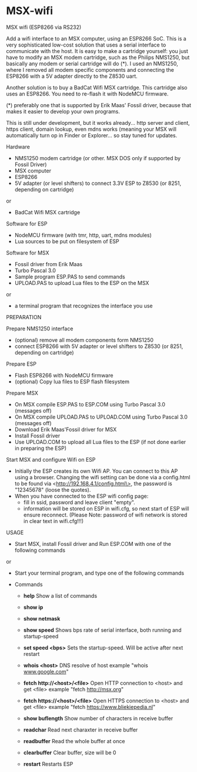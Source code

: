 # MSX-wifi
MSX wifi (ESP8266 via RS232)

Add a wifi interface to an MSX computer, using an ESP8266 SoC. This is a very sophisticated low-cost solution that uses a serial interface to communicate with the host. It is easy to make a cartridge yourself: you just have to modify an MSX modem cartridge, such as the Philips NMS1250, but basically any modem or serial cartridge will do (*). I used an NMS1250, where I removed all modem specific components and connecting the ESP8266 with a 5V adapter directly to the Z8530 uart.

Another solution is to buy a BadCat Wifi MSX cartridge. This cartridge also uses an ESP8266. You need to re-flash it with NodeMCU firmware.

(*) preferably one that is supported by Erik Maas' Fossil driver, because that makes it easier to develop your own programs.

This is still under development, but it works already... http server and client, https client, domain lookup, even mdns works (meaning your MSX will automatically turn op in Finder or Explorer... so stay tuned for updates.

Hardware
- NMS1250 modem cartridge (or other. MSX DOS only if supported by Fossil Driver)
- MSX computer
- ESP8266
- 5V adapter (or level shifters) to connect 3.3V ESP to Z8530 (or 8251, depending on cartridge)

or
- BadCat Wifi MSX cartridge

Software for ESP
- NodeMCU firmware (with tmr, http, uart, mdns modules)
- Lua sources to be put on filesystem of ESP

Software for MSX
- Fossil driver from Erik Maas
- Turbo Pascal 3.0
- Sample program ESP.PAS to send commands
- UPLOAD.PAS to upload Lua files to the ESP on the MSX

or
- a terminal program that recognizes the interface you use

PREPARATION

Prepare NMS1250 interface
- (optional) remove all modem components form NMS1250
- connect ESP8266 with 5V adapter or level shifters to Z8530 (or 8251, depending on cartridge)

Prepare ESP
- Flash ESP8266 with NodeMCU firmware
- (optional) Copy lua files to ESP flash filesystem

Prepare MSX
- On MSX compile ESP.PAS to ESP.COM using Turbo Pascal 3.0 (messages off)
- On MSX compile UPLOAD.PAS to UPLOAD.COM using Turbo Pascal 3.0 (messages off)
- Download Erik Maas'Fossil driver for MSX
- Install Fossil driver
- Use UPLOAD.COM to upload all Lua files to the ESP (if not done earlier in preparing the ESP)

Start MSX and configure Wifi on ESP
- Initially the ESP creates its own Wifi AP. You can connect to this AP using a browser. Changing the wifi setting can be done via a config.html to be found via \<http://192.168.4.1/config.html\>, the password is "12345678" (loose the quotes).
- When you have connected to the ESP wifi config page:
  - fill in ssid, password and leave client "empty".
  - information will be stored on ESP in wifi.cfg, so next start of ESP will ensure reconnect. (Please Note: password of wifi network is stored in clear text in wifi.cfg!!!)
  
USAGE
- Start MSX, install Fossil driver and Run ESP.COM with one of the following commands

or
- Start your terminal program, and type one of the following commands

- Commands
  - <b>help</b>
    Show a list of commands
    
  - <b>show ip</b>
  
  - <b>show netmask</b>
  
  - <b>show speed</b>
    Shows bps rate of serial interface, both running and startup-speed
    
  - <b>set speed \<bps\></b>
    Sets the startup-speed. Will be active after next restart
  
  - <b>whois \<host\></b>
    DNS resolve of host
    example "whois www.google.com"
  
  - <b>fetch http://\<host\>/\<file\></b>
    Open HTTP connection to \<host\> and get \<file\>
    example "fetch http://msx.org"
   
  - <b>fetch https://\<host\>/\<file\></b>
    Open HTTPS connection to \<host\> and get \<file\>
    example "fetch https://www.bliekiepedia.nl"
   
  - <b>show buflength</b>
    Show number of characters in receive buffer
  
  - <b>readchar</b>
    Read next charaxter in receive buffer
    
  - <b>readbuffer</b>
    Read the whole buffer at once
   
  - <b>clearbuffer</b>
    Clear buffer, size will be 0

  - <b>restart</b>
    Restarts ESP

